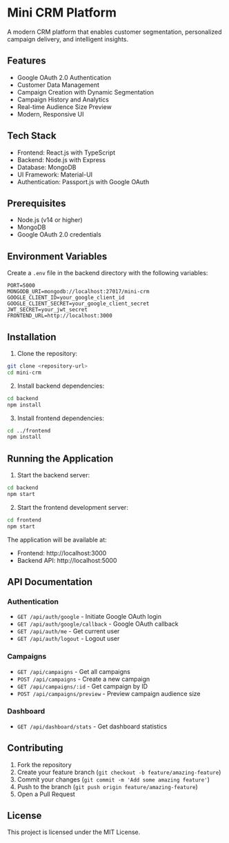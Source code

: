 # Mini CRM Platform

A modern CRM platform that enables customer segmentation, personalized campaign delivery, and intelligent insights.

## Features

- Google OAuth 2.0 Authentication
- Customer Data Management
- Campaign Creation with Dynamic Segmentation
- Campaign History and Analytics
- Real-time Audience Size Preview
- Modern, Responsive UI

## Tech Stack

- Frontend: React.js with TypeScript
- Backend: Node.js with Express
- Database: MongoDB
- UI Framework: Material-UI
- Authentication: Passport.js with Google OAuth

## Prerequisites

- Node.js (v14 or higher)
- MongoDB
- Google OAuth 2.0 credentials

## Environment Variables

Create a `.env` file in the backend directory with the following variables:

```
PORT=5000
MONGODB_URI=mongodb://localhost:27017/mini-crm
GOOGLE_CLIENT_ID=your_google_client_id
GOOGLE_CLIENT_SECRET=your_google_client_secret
JWT_SECRET=your_jwt_secret
FRONTEND_URL=http://localhost:3000
```

## Installation

1. Clone the repository:
```bash
git clone <repository-url>
cd mini-crm
```

2. Install backend dependencies:
```bash
cd backend
npm install
```

3. Install frontend dependencies:
```bash
cd ../frontend
npm install
```

## Running the Application

1. Start the backend server:
```bash
cd backend
npm start
```

2. Start the frontend development server:
```bash
cd frontend
npm start
```

The application will be available at:
- Frontend: http://localhost:3000
- Backend API: http://localhost:5000

## API Documentation

### Authentication
- `GET /api/auth/google` - Initiate Google OAuth login
- `GET /api/auth/google/callback` - Google OAuth callback
- `GET /api/auth/me` - Get current user
- `GET /api/auth/logout` - Logout user

### Campaigns
- `GET /api/campaigns` - Get all campaigns
- `POST /api/campaigns` - Create a new campaign
- `GET /api/campaigns/:id` - Get campaign by ID
- `POST /api/campaigns/preview` - Preview campaign audience size

### Dashboard
- `GET /api/dashboard/stats` - Get dashboard statistics

## Contributing

1. Fork the repository
2. Create your feature branch (`git checkout -b feature/amazing-feature`)
3. Commit your changes (`git commit -m 'Add some amazing feature'`)
4. Push to the branch (`git push origin feature/amazing-feature`)
5. Open a Pull Request

## License

This project is licensed under the MIT License. 